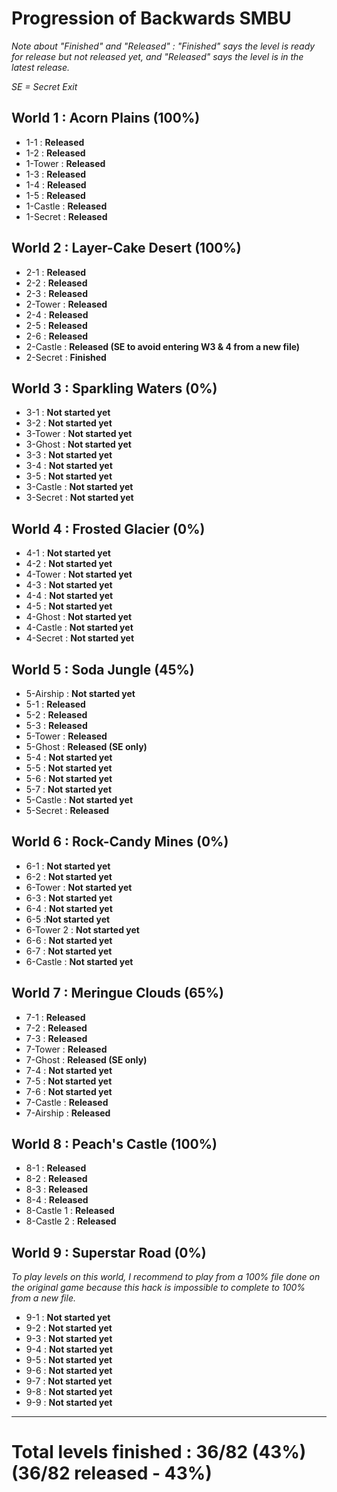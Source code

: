 # Progression of Backwards SMBU

*Note about "Finished" and "Released" : "Finished" says the level is ready for release but not released yet, and "Released" says the level is in the latest release.*

*SE = Secret Exit*

## World 1 : Acorn Plains (100%)

- 1-1 : **Released**
- 1-2 : **Released**
- 1-Tower : **Released**
- 1-3 : **Released**
- 1-4 : **Released**
- 1-5 : **Released**
- 1-Castle : **Released**
- 1-Secret : **Released**

## World 2 : Layer-Cake Desert (100%)

- 2-1 : **Released**
- 2-2 : **Released**
- 2-3 : **Released**
- 2-Tower : **Released**
- 2-4 : **Released**
- 2-5 : **Released**
- 2-6 : **Released**
- 2-Castle : **Released (SE to avoid entering W3 & 4 from a new file)**
- 2-Secret : **Finished**

## World 3 : Sparkling Waters (0%)

- 3-1 : **Not started yet**
- 3-2 : **Not started yet**
- 3-Tower : **Not started yet**
- 3-Ghost : **Not started yet**
- 3-3 : **Not started yet**
- 3-4 : **Not started yet**
- 3-5 : **Not started yet**
- 3-Castle : **Not started yet**
- 3-Secret : **Not started yet**

## World 4 : Frosted Glacier (0%)

- 4-1 : **Not started yet**
- 4-2 : **Not started yet**
- 4-Tower : **Not started yet**
- 4-3 : **Not started yet**
- 4-4 : **Not started yet**
- 4-5 : **Not started yet**
- 4-Ghost : **Not started yet**
- 4-Castle : **Not started yet**
- 4-Secret : **Not started yet**

## World 5 : Soda Jungle (45%)

- 5-Airship : **Not started yet**
- 5-1 : **Released**
- 5-2 : **Released**
- 5-3 : **Released**
- 5-Tower : **Released**
- 5-Ghost : **Released (SE only)**
- 5-4 : **Not started yet**
- 5-5 : **Not started yet**
- 5-6 : **Not started yet**
- 5-7 : **Not started yet**
- 5-Castle : **Not started yet**
- 5-Secret : **Released**

## World 6 : Rock-Candy Mines (0%)

- 6-1 : **Not started yet**
- 6-2 : **Not started yet**
- 6-Tower : **Not started yet**
- 6-3 : **Not started yet**
- 6-4 : **Not started yet**
- 6-5 :**Not started yet**
- 6-Tower 2 : **Not started yet**
- 6-6 : **Not started yet**
- 6-7 : **Not started yet** 
- 6-Castle : **Not started yet**

## World 7 : Meringue Clouds (65%)

- 7-1 : **Released**
- 7-2 : **Released**
- 7-3 : **Released**
- 7-Tower : **Released**
- 7-Ghost : **Released (SE only)**
- 7-4 : **Not started yet** 
- 7-5 : **Not started yet** 
- 7-6 : **Not started yet**
- 7-Castle : **Released**
- 7-Airship : **Released**

## World 8 : Peach's Castle (100%)

- 8-1 : **Released**
- 8-2 : **Released**
- 8-3 : **Released**
- 8-4 : **Released**
- 8-Castle 1 : **Released**
- 8-Castle 2 : **Released**

## World 9 : Superstar Road (0%) 

*To play levels on this world, I recommend to play from a 100% file done on the original game because this hack is impossible to complete to 100% from a new file.*

- 9-1 : **Not started yet**
- 9-2 : **Not started yet**
- 9-3 : **Not started yet**
- 9-4 : **Not started yet**
- 9-5 : **Not started yet**
- 9-6 : **Not started yet**
- 9-7 : **Not started yet**
- 9-8 : **Not started yet**
- 9-9 : **Not started yet**

-------------------------------------

# Total levels finished : 36/82 (43%) (36/82 released - 43%)

